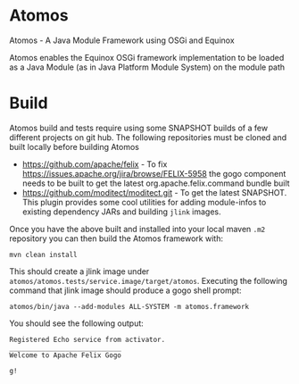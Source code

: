 # Atomos
Atomos - A Java Module Framework using OSGi and Equinox

Atomos enables the Equinox OSGi framework implementation to be loaded as a Java Module (as in Java Platform Module System)
on the module path

# Build

Atomos build and tests require using some SNAPSHOT builds of a few different projects on git hub.  The following repositories
must be cloned and built locally before building Atomos

- https://github.com/apache/felix - To fix https://issues.apache.org/jira/browse/FELIX-5958 the gogo component needs to be
built to get the latest org.apache.felix.command bundle built
- https://github.com/moditect/moditect.git - To get the latest SNAPSHOT.  This plugin provides some cool utilities for adding
module-infos to existing dependency JARs and building `jlink` images.

Once you have the above built and installed into your local maven `.m2` repository you can then build the Atomos framework with:

`mvn clean install`

This should create a jlink image under `atomos/atomos.tests/service.image/target/atomos`.  Executing the following command
that jlink image should produce a gogo shell prompt:

`atomos/bin/java --add-modules ALL-SYSTEM -m atomos.framework`

You should see the following output:

```
Registered Echo service from activator.
____________________________
Welcome to Apache Felix Gogo

g! 
```
